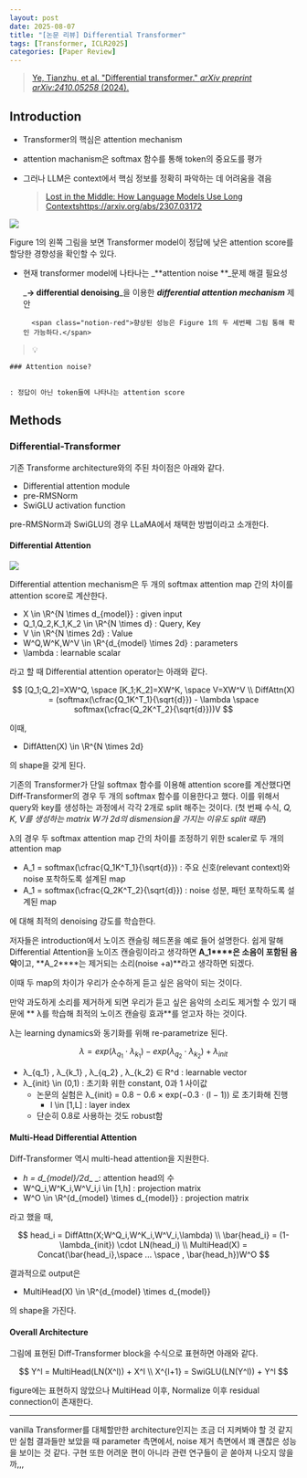 ```yaml
---
layout: post
date: 2025-08-07
title: "[논문 리뷰] Differential Transformer"
tags: [Transformer, ICLR2025]
categories: [Paper Review]
---
```


> [Ye, Tianzhu, et al. "Differential transformer." ](https://arxiv.org/abs/2410.05258)[_arXiv preprint arXiv:2410.05258_](https://arxiv.org/abs/2410.05258)[ (2024).](https://arxiv.org/abs/2410.05258)



## Introduction

- Transformer의 핵심은 attention mechanism
- attention machanism은 softmax 함수를 통해 token의 중요도를 평가
- 그러나 LLM은 context에서 핵심 정보를 정확히 파악하는 데 어려움을 겪음

	> [Lost in the Middle: How Language Models Use Long Contextshttps://arxiv.org/abs/2307.03172](https://arxiv.org/abs/2307.03172)


![](https://prod-files-secure.s3.us-west-2.amazonaws.com/542b861c-36a8-4051-84e5-8804b6728dba/9083ea56-691a-4752-ae26-47f403431ac8/image.png?X-Amz-Algorithm=AWS4-HMAC-SHA256&X-Amz-Content-Sha256=UNSIGNED-PAYLOAD&X-Amz-Credential=ASIAZI2LB466RD5H2JVF%2F20250816%2Fus-west-2%2Fs3%2Faws4_request&X-Amz-Date=20250816T070059Z&X-Amz-Expires=3600&X-Amz-Security-Token=IQoJb3JpZ2luX2VjECYaCXVzLXdlc3QtMiJHMEUCIAhd1aEBvHaXmEfDO69rWoUe%2BqyOOJviYxezGtPkL9goAiEA7%2F9A2p6lwcxdfxInKwk4Z1MC4gBpzvk4wsBWmzSiqDoq%2FwMIbxAAGgw2Mzc0MjMxODM4MDUiDMhewNYfe6xq4B29RCrcAyrA6FR4brhifDnmD%2BL3%2F1AOW7n4H20uoW07EyKaENKapaI%2BH%2FjdBPcSdKkadGptFk4GF6gk%2FVnIMR9XKA%2B7%2BrYIZg%2BR4Zjifk5Rs199CIG7ZPf5jxAJv66pRSJIHmlt4dY%2BWmCQuO6uPga2bJE5LQ74ENEL%2BvX0%2BOVAAje%2FjvkJY1qz8y0YEIFpSO1VafwYaMZTgGzXWpC94z9SMF5SXYbD59tzNx8ewX51GWDi%2F8NrJ684qYEjBK8VxqwZz%2B8y51FoaTjKLV%2F4MdQjFYNFrraiFk2D8bER%2F3P6vWkX4JrXXRCg67iP9aF2AFurIICrEqMzh9XYKUPuVrFUSvi8HAx9UJPlgRXspMijKDiK6u6PRHIHyn7DzWWRUNb2eIypT4nYvg1J1WPS9sAfkz%2BaeG0I1VJec2cdFvxlpplLOCiXPQAprAKzfpFS7FLM051RyLri5fuZfgB8viaucWjQCoobwKq6GP4Pl%2B%2BzFndKP4VKFqO2nj4KW%2F2REPLxQ6Z59Gu92Cp9nFZ1lUo0K3YxxkgHRA%2BEshdycwfnMAuyuSByx7eWkwGssJwn0e591WKYkOzPZ9%2FWctN7izjrLbWXyXhf%2FAZfh2%2FCo%2FQt%2B9rp7k3utB7SwrpiL2BJswaXMKe4gMUGOqUBl1ZtfoO2qTzzlQ02nv%2BaMQr2gC0gBnvCxuF05gIqWRTLXeA0kn8G8Hqq5hgkep2ofhfp%2BlkOqf2zP3y5rps2%2B%2F99KPLWjRFHh3P2BAFt8lXT%2B%2BVzVaNmb6svlNLJlGTK4wutlZ%2F%2BZzTHRMDnnFS34Xxm1ZCAutA6iQLIxic%2FnoeC6sD3Q9926iwX6mcJ5QgutaxuWW73kje0%2F4fHhJi0EsyFBNH8&X-Amz-Signature=e79b1442306ce444eec46689ca8b34044255cc87d7cbaa2d747c5539c24cfb79&X-Amz-SignedHeaders=host&x-amz-checksum-mode=ENABLED&x-id=GetObject)


Figure 1의 왼쪽 그림을 보면 Transformer model이 정답에 낮은 attention score를 할당한 경향성을 확인할 수 있다.

- 현재 transformer model에 나타나는 _**attention noise **_문제 해결 필요성

	_**→ differential denoising**_을 이용한 _**differential attention mechanism**_ 제안


		<span class="notion-red">향상된 성능은 Figure 1의 두 세번째 그림 통해 확인 가능하다.</span>


> 💡 


	### Attention noise?


	: 정답이 아닌 token들에 나타나는 attention score



## Methods



### Differential-Transformer


기존 Transforme architecture와의 주된 차이점은 아래와 같다.

- Differential attention module
- pre-RMSNorm
- SwiGLU activation function

pre-RMSNorm과 SwiGLU의 경우 LLaMA에서 채택한 방법이라고 소개한다.



#### Differential Attention


![](https://prod-files-secure.s3.us-west-2.amazonaws.com/542b861c-36a8-4051-84e5-8804b6728dba/116d70b2-1963-4810-9167-f4c7d8a06e8f/image.png?X-Amz-Algorithm=AWS4-HMAC-SHA256&X-Amz-Content-Sha256=UNSIGNED-PAYLOAD&X-Amz-Credential=ASIAZI2LB466RD5H2JVF%2F20250816%2Fus-west-2%2Fs3%2Faws4_request&X-Amz-Date=20250816T070059Z&X-Amz-Expires=3600&X-Amz-Security-Token=IQoJb3JpZ2luX2VjECYaCXVzLXdlc3QtMiJHMEUCIAhd1aEBvHaXmEfDO69rWoUe%2BqyOOJviYxezGtPkL9goAiEA7%2F9A2p6lwcxdfxInKwk4Z1MC4gBpzvk4wsBWmzSiqDoq%2FwMIbxAAGgw2Mzc0MjMxODM4MDUiDMhewNYfe6xq4B29RCrcAyrA6FR4brhifDnmD%2BL3%2F1AOW7n4H20uoW07EyKaENKapaI%2BH%2FjdBPcSdKkadGptFk4GF6gk%2FVnIMR9XKA%2B7%2BrYIZg%2BR4Zjifk5Rs199CIG7ZPf5jxAJv66pRSJIHmlt4dY%2BWmCQuO6uPga2bJE5LQ74ENEL%2BvX0%2BOVAAje%2FjvkJY1qz8y0YEIFpSO1VafwYaMZTgGzXWpC94z9SMF5SXYbD59tzNx8ewX51GWDi%2F8NrJ684qYEjBK8VxqwZz%2B8y51FoaTjKLV%2F4MdQjFYNFrraiFk2D8bER%2F3P6vWkX4JrXXRCg67iP9aF2AFurIICrEqMzh9XYKUPuVrFUSvi8HAx9UJPlgRXspMijKDiK6u6PRHIHyn7DzWWRUNb2eIypT4nYvg1J1WPS9sAfkz%2BaeG0I1VJec2cdFvxlpplLOCiXPQAprAKzfpFS7FLM051RyLri5fuZfgB8viaucWjQCoobwKq6GP4Pl%2B%2BzFndKP4VKFqO2nj4KW%2F2REPLxQ6Z59Gu92Cp9nFZ1lUo0K3YxxkgHRA%2BEshdycwfnMAuyuSByx7eWkwGssJwn0e591WKYkOzPZ9%2FWctN7izjrLbWXyXhf%2FAZfh2%2FCo%2FQt%2B9rp7k3utB7SwrpiL2BJswaXMKe4gMUGOqUBl1ZtfoO2qTzzlQ02nv%2BaMQr2gC0gBnvCxuF05gIqWRTLXeA0kn8G8Hqq5hgkep2ofhfp%2BlkOqf2zP3y5rps2%2B%2F99KPLWjRFHh3P2BAFt8lXT%2B%2BVzVaNmb6svlNLJlGTK4wutlZ%2F%2BZzTHRMDnnFS34Xxm1ZCAutA6iQLIxic%2FnoeC6sD3Q9926iwX6mcJ5QgutaxuWW73kje0%2F4fHhJi0EsyFBNH8&X-Amz-Signature=815f04270382d4b003092e45c9f5bbe6ae83b7519b77390fa1a67fe6731d56b6&X-Amz-SignedHeaders=host&x-amz-checksum-mode=ENABLED&x-id=GetObject)


Differential attention mechanism은 두 개의 softmax attention map 간의 차이를 attention score로 계산한다.

- X \in \R^{N \times d\_{model}} : given input
- Q\_1,Q\_2,K\_1,K\_2 \in \R^{N \times d} : Query, Key
- V \in \R^{N \times 2d} : Value
- W^Q,W^K,W^V \in \R^{d\_{model} \times 2d} : parameters
- \lambda : learnable scalar

라고 할 때 Differential attention operator는 아래와 같다.


$$
[Q_1;Q_2]=XW^Q, \space [K_1;K_2]=XW^K, \space V=XW^V \\
DiffAttn(X) = (softmax(\cfrac{Q_1K^T_1}{\sqrt{d}}) - \lambda \space softmax(\cfrac{Q_2K^T_2}{\sqrt{d}}))V
$$


이때,

- DiffAtten(X) \in \R^{N \times 2d}

의 shape을 갖게 된다.


기존의 Transformer가 단일 softmax 함수를 이용해 attention score를 계산했다면 Diff-Transformer의 경우 두 개의 softmax 함수를 이용한다고 했다. 이를 위해서 query와 key를 생성하는 과정에서 각각 2개로 split 해주는 것이다. <span class="notion-red">(첫 번째 수식, </span><span class="notion-red">_Q, K, V를 생성하는 matrix W가 2d의 dismension을 가지는 이유도 split 때문_</span><span class="notion-red">)</span>


 λ의 경우 두 softmax attention map 간의 차이를 조정하기 위한 scaler로 두 개의 attention map

- A\_1 = softmax(\cfrac{Q\_1K^T\_1}{\sqrt{d}}) : 주요 신호(relevant context)와 noise 포착하도록 설계된 map
- A\_1 = softmax(\cfrac{Q\_2K^T\_2}{\sqrt{d}}) : noise 성분, 패턴 포착하도록 설계된 map 

에 대해 최적의 denoising 강도를 학습한다.


저자들은 introduction에서 노이즈 캔슬링 헤드폰을 예로 들어 설명한다. 쉽게 말해 Differential Attention을 노이즈 캔슬링이라고 생각하면 **A\_1****은 소음이 포함된 음악**이고, **A\_2****는 제거되는 소리(noise +a)**라고 생각하면 되겠다. 


이때 두 map의 차이가 우리가 순수하게 듣고 싶은 음악이 되는 것이다. 


만약 과도하게 소리를 제거하게 되면 우리가 듣고 싶은 음악의 소리도 제거할 수 있기 때문에 ** λ를 학습해 최적의 노이즈 캔슬링 효과**를 얻고자 하는 것이다.


λ는 learning dynamics와 동기화를 위해 re-parametrize 된다.


$$
\lambda = exp(\lambda_{q_1} \cdot \lambda_{k_1}) - exp(\lambda_{q_2} \cdot \lambda_{k_2}) + \lambda_{init}
$$

- λ\_{q\_1} , λ\_{k\_1} , λ\_{q\_2} , λ\_{k\_2} ∈ R^d : learnable vector
- λ\_{init} \in (0,1) : 초기화 위한 constant, 0과 1 사이값
	- 논문의 실험은 λ\_{init} = 0.8 − 0.6 × exp(−0.3 · (l − 1)) 로 초기화해 진행
		- l \in [1,L] : layer index
	- 단순히 0.8로 사용하는 것도 robust함


#### **Multi-Head Differential Attention**


Diff-Transformer 역시 multi-head attention을 지원한다.

- _h = d\_{model}/2d__ _: attention head의 수
- W^Q\_i,W^K\_i,W^V\_i,i \in [1,h] : projection matrix
- W^O \in \R^{d\_{model} \times d\_{model}} : projection matrix

라고 했을 때,


$$
head_i = DiffAttn(X;W^Q_i,W^K_i,W^V_i,\lambda) \\
\bar{head_i} = (1-\lambda_{init}) \cdot LN(head_i) \\
MultiHead(X) = Concat(\bar{head_i},\space ... \space , \bar{head_h})W^O
$$


결과적으로 output은

- MultiHead(X) \in \R^{d\_{model} \times d\_{model}}

의 shape을 가진다.



#### Overall Architecture


그림에 표현된 Diff-Transformer block을 수식으로 표현하면 아래와 같다.


$$
Y^l = MultiHead(LN(X^l)) + X^l \\
X^{l+1} = SwiGLU(LN(Y^l)) + Y^l
$$


figure에는 표현하지 않았으나 MultiHead 이후, Normalize 이후 residual connection이 존재한다.


---


vanilla Transformer를 대체할만한 architecture인지는 조금 더 지켜봐야 할 것 같지만 실험 결과들만 보았을 때 parameter 측면에서, noise 제거 측면에서 꽤 괜찮은 성능을 보이는 것 같다. 구현 또한 어려운 편이 아니라 관련 연구들이 곧 쏟아져 나오지 않을까,,,

